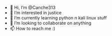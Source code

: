 - 👋 Hi, I’m @Canche313
- 👀 I’m interested in justice
- 🌱 I’m currently learning python n kali linux stuff
- 💞️ I’m looking to collaborate on anything
- 📫 How to reach me :)
